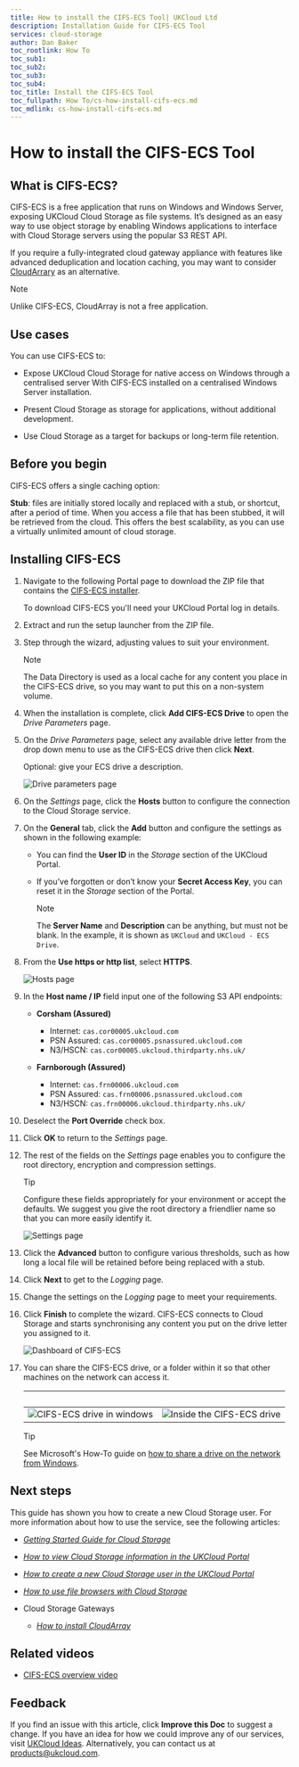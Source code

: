 ```yaml
---
title: How to install the CIFS-ECS Tool| UKCloud Ltd
description: Installation Guide for CIFS-ECS Tool
services: cloud-storage
author: Dan Baker
toc_rootlink: How To
toc_sub1: 
toc_sub2:
toc_sub3:
toc_sub4:
toc_title: Install the CIFS-ECS Tool
toc_fullpath: How To/cs-how-install-cifs-ecs.md
toc_mdlink: cs-how-install-cifs-ecs.md
---
```


# How to install the CIFS-ECS Tool

## What is CIFS-ECS?

CIFS-ECS is a free application that runs on Windows and Windows Server, exposing UKCloud Cloud Storage as file systems. It’s designed as an easy way to use object storage by enabling Windows applications to interface with Cloud Storage servers using the popular S3 REST API.

If you require a fully-integrated cloud gateway appliance with features like advanced deduplication and location caching, you may want to consider [CloudArrary](cs-how-install-cloudarray.md) as an alternative.

> [!NOTE]
> Unlike CIFS-ECS, CloudArray is not a free application.

## Use cases

You can use CIFS-ECS to:

- Expose UKCloud Cloud Storage for native access on Windows through a centralised server With CIFS-ECS installed on a centralised Windows Server installation.

- Present Cloud Storage as storage for applications, without additional development.

- Use Cloud Storage as a target for backups or long-term file retention.

## Before you begin

CIFS-ECS offers a single caching option:

**Stub**: files are initially stored locally and replaced with a stub, or shortcut, after a period of time. When you access a file that has been stubbed, it will be retrieved from the cloud. This offers the best scalability, as you can use a virtually unlimited amount of cloud storage.

## Installing CIFS-ECS

1. Navigate to the following Portal page to download the ZIP file that contains the [CIFS-ECS installer](https://portal.ukcloud.com/support/knowledge_centre/85dc54ff-7d21-43ac-9cfa-88e87de7ba27).

    To download CIFS-ECS you'll need your UKCloud Portal log in details.

2. Extract and run the setup launcher from the ZIP file.

3. Step through the wizard, adjusting values to suit your environment.

    > [!NOTE]
    > The Data Directory is used as a local cache for any content you place in the CIFS-ECS drive, so you may want to put this on a non-system volume.

4. When the installation is complete, click **Add CIFS-ECS Drive** to open the *Drive Parameters* page.

5. On the *Drive Parameters* page, select any available drive letter from the drop down menu to use as the CIFS-ECS drive then click **Next**.

    Optional: give your ECS drive a description.

    ![Drive parameters page](images/cs-ecs-installtion-step-one.png)

6. On the *Settings* page, click the **Hosts** button to configure the connection to the Cloud Storage service.

7. On the **General** tab, click the **Add** button and configure the settings as shown in the following example:

    - You can find the **User ID** in the *Storage* section of the UKCloud Portal.

    - If you’ve forgotten or don’t know your **Secret Access Key**, you can reset it in the *Storage* section of the Portal.

        > [!NOTE]
        > The **Server Name** and **Description** can be anything, but must not be blank. In the example, it is shown as `UKCloud` and `UKCloud - ECS Drive`.

8. From the **Use https or http list**, select **HTTPS**.

    ![Hosts page](images/cs-ecs-installtion-step-two.png)

9. In the **Host name / IP** field input one of the following S3 API endpoints:

    - **Corsham (Assured)**

        - Internet: `cas.cor00005.ukcloud.com`
        - PSN Assured: `cas.cor00005.psnassured.ukcloud.com`
        - N3/HSCN: `cas.cor00005.ukcloud.thirdparty.nhs.uk/`
  
    - **Farnborough (Assured)**

        - Internet: `cas.frn00006.ukcloud.com`
        - PSN Assured: `cas.frn00006.psnassured.ukcloud.com`
        - N3/HSCN: `cas.frn00006.ukcloud.thirdparty.nhs.uk/`

10. Deselect the **Port Override** check box.

11. Click **OK** to return to the *Settings* page.

12. The rest of the fields on the *Settings* page enables you to configure the root directory, encryption and compression settings.

    > [!TIP]
    > Configure these fields appropriately for your environment or accept the defaults. We suggest you give the root directory a friendlier name so that you can more easily identify it.

    ![Settings page](images/cs-ecs-installtion-step-three.png)

13. Click the **Advanced** button to configure various thresholds, such as how long a local file will be retained before being replaced with a stub.

14. Click **Next**  to get to the *Logging* page.

15. Change the settings on the *Logging* page to meet your requirements.

16. Click **Finish** to complete the wizard. CIFS-ECS connects to Cloud Storage and starts synchronising any content you put on the drive letter you assigned to it.

    ![Dashboard of CIFS-ECS](images/cs-ecs-installtion-step-four.png)

17. You can share the CIFS-ECS drive, or a folder within it so that other machines on the network can access it.

    &nbsp;| |
    ------|-----------------|
    ![CIFS-ECS drive in windows](images/cs-ecs-installtion-step-five.png) |![Inside the CIFS-ECS drive](images/cs-ecs-installtion-step-six.png)

    > [!TIP]
    > See Microsoft's How-To guide on [how to share a drive on the network from Windows](https://support.microsoft.com/en-gb/help/4092694/windows-10-changes-to-file-sharing-over-a-network).

## Next steps

This guide has shown you how to create a new Cloud Storage user. For more information about how to use the service, see the following articles:

- [*Getting Started Guide for Cloud Storage*](cs-gs.md)

- [*How to view Cloud Storage information in the UKCloud Portal*](cs-how-view-info-portal.md)

- [*How to create a new Cloud Storage user in the UKCloud Portal*](cs-how-create-user.md)

- [*How to use file browsers with Cloud Storage*](cs-how-use-file-browsers.md)

- Cloud Storage Gateways

  - [*How to install CloudArray*](cs-how-install-cloudarray.md)

## Related videos

- [CIFS-ECS overview video](https://vimeo.com/300264583)

## Feedback

If you find an issue with this article, click **Improve this Doc** to suggest a change. If you have an idea for how we could improve any of our services, visit [UKCloud Ideas](https://ideas.ukcloud.com). Alternatively, you can contact us at <products@ukcloud.com>.
